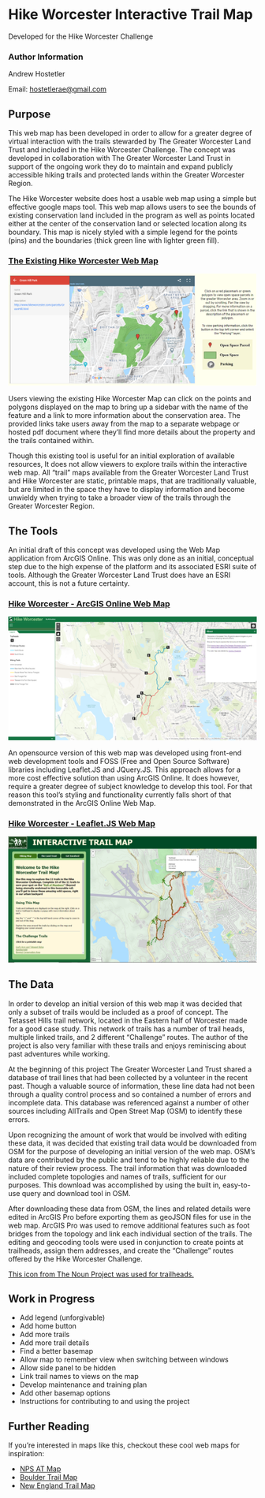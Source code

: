 # Hike Worcester Interactive Trail Map
Developed for the Hike Worcester Challenge

### Author Information
Andrew Hostetler

Email: hostetlerae@gmail.com

## Purpose
This web map has been developed in order to allow for a greater degree of virtual interaction with the trails stewarded by The Greater Worcester Land Trust and included in the Hike Worcester Challenge. The concept was developed in collaboration with The Greater Worcester Land Trust in support of the ongoing work they do to maintain and expand publicly accessible hiking trails and protected lands within the Greater Worcester Region. 

The Hike Worcester website does host a usable web map using a simple but effective google maps tool. This web map allows users to see the bounds of existing conservation land included in the program as well as points located either at the center of the conservation land or  selected location along its boundary. This map is nicely styled with a simple legend for the points (pins) and the boundaries (thick green line with lighter green fill). 

### [The Existing Hike Worcester Web Map](http://www.hikeworcester.com/SystemMap/SystemMap.html)
![Existing Hike Worcester Web Map](/Images/Hike_Worcester_Map_Current.PNG)

Users viewing the existing Hike Worcester Map can click on the points and polygons displayed on the map to bring up a sidebar with the name of the feature and a link to more information about the conservation area. The provided links take users away from the map to a separate webpage or hosted pdf document where they’ll find more details about the property and the trails contained within.

Though this existing tool is useful for an initial exploration of available resources, It does not allow viewers to explore trails within the interactive web map. All “trail” maps available from the Greater Worcester Land Trust and Hike Worcester are static, printable maps, that are traditionally valuable, but are limited in the space they have to display information and become unwieldy when trying to take a broader view of the trails through the Greater Worcester Region. 

## The Tools
An initial draft of this concept was developed using the Web Map application from ArcGIS Online. This was only done as an initial, conceptual step due to the high expense of the platform and its associated ESRI suite of tools. Although the Greater Worcester Land Trust does have an ESRI account, this is not a future certainty. 

### [Hike Worcester - ArcGIS Online Web Map](https://clarku.maps.arcgis.com/apps/webappviewer/index.html?id=860fdb447ec34e9a8a18fb74bf2e6c53)
![ArcGIS Online Hike Worcester Web Map](/Images/AGOL_Hike_Worcester_WebMap.PNG)

An opensource version of this web map was developed using front-end web development tools and FOSS (Free and Open Source Software) libraries including Leaflet.JS and JQuery.JS. This approach allows for a more cost effective solution than using ArcGIS Online. It does however, require a greater degree of subject knowledge to develop this tool. For that reason this tool’s styling and functionality currently falls short of that demonstrated in the ArcGIS Online Web Map.

### [Hike Worcester - Leaflet.JS Web Map](https://theahostetler.github.io/GWLT-Webmap/index-leaflet.html)
![Hike Worcester Web Map](/Images/Leaflet_Hike_Worcester_WebMap.PNG)

## The Data
In order to develop an initial version of this web map it was decided that only a subset of trails would be included as a proof of concept. The Tetasset Hills trail network, located in the Eastern half of Worcester made for a good case study. This network of trails has a number of trail heads, multiple linked trails, and 2 different “Challenge” routes. The author of the project is also very familiar with these trails and enjoys reminiscing about past adventures while working.

At the beginning of this project The Greater Worcester Land Trust shared a database of trail lines that had been collected by a volunteer in the recent past. Though a valuable source of information, these line data had not been through a quality control process and so contained a number of errors and incomplete data. This database was referenced against a number of other sources including AllTrails and Open Street Map (OSM) to identify these errors. 

Upon recognizing the amount of work that would be involved with editing these data, it was decided that existing trail data would be downloaded from OSM for the purpose of developing an initial version of the web map. OSM’s data are contributed by the public and tend to be highly reliable due to the nature of their review process. The trail information that was downloaded included complete topologies and names of trails, sufficient for our purposes. This download was accomplished by using the built in, easy-to-use query and download tool in OSM.

After downloading these data from OSM, the lines and related details were edited in ArcGIS Pro before exporting them as geoJSON files for use in the web map. ArcGIS Pro was used to remove additional features such as foot bridges from the topology and link each individual section of the trails. The editing and geocoding tools were used in conjunction to create points at trailheads, assign them addresses, and create the “Challenge” routes offered by the Hike Worcester Challenge.

[This icon from The Noun Project was used for trailheads.](https://static.thenounproject.com/png/3342420-200.png)

## Work in Progress
* Add legend (unforgivable)
* Add home button 
* Add more trails
* Add more trail details
* Find a better basemap
* Allow map to remember view when switching between windows
* Allow side panel to be hidden
* Link trail names to views on the map
* Develop maintenance and training plan
* Add other basemap options
* Instructions for contributing to and using the project

## Further Reading
If you’re interested in maps like this, checkout these cool web maps for inspiration:
* [NPS AT Map](https://nps.maps.arcgis.com/apps/webappviewer/index.html?id=6298c848ba2a490588b7f6d25453e4e0)
* [Boulder Trail Map](https://maps.bouldercolorado.gov/osmp-trails/)
* [New England Trail Map](https://newenglandtrail.org/interactive-map/)


